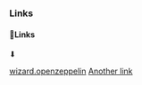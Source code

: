 ### Links
<h4 class="card-title">🔗Links</h4>
<p class="card-text">⬇</p>
<a href="https://wizard.openzeppelin.com/#erc721" class="card-link">wizard.openzeppelin</a>
<a href="https://eips.ethereum.org/EIPS/eip-4973" class="eip-4973">Another link</a>